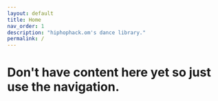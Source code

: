 ```yaml
---
layout: default
title: Home
nav_order: 1
description: "hiphophack.om's dance library."
permalink: /
---
```

# Don't have content here yet so just use the navigation.
